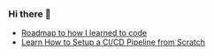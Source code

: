 ### Hi there 👋


<!-- BLOG-POST-LIST:START -->
- [Roadmap to how I learned to code](https://app.daily.dev/posts/enZXKY19T?utm_source=rss&utm_medium=bookmarks&utm_campaign=jZu2oVM8P7ANqyhPj594t)
- [Learn How to Setup a CI/CD Pipeline from Scratch](https://app.daily.dev/posts/lExdnGqOh?utm_source=rss&utm_medium=bookmarks&utm_campaign=jZu2oVM8P7ANqyhPj594t)
<!-- BLOG-POST-LIST:END -->

